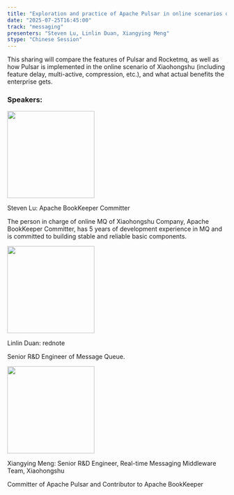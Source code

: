 ```yaml
---
title: "Exploration and practice of Apache Pulsar in online scenarios of Xiaohongshu Company"
date: "2025-07-25T16:45:00"
track: "messaging"
presenters: "Steven Lu, Linlin Duan, Xiangying Meng"
stype: "Chinese Session"
---
```


This sharing will compare the features of Pulsar and Rocketmq, as well as how Pulsar is implemented in the online scenario of Xiaohongshu (including feature delay, multi-active, compression, etc.), and what actual benefits the enterprise gets.

### Speakers:


<img src="https://sessionize.com/image/cbfa-400o400o1-ESKkvrfZuBwQ1D6wS44efw.png" width="200" /><br/>

Steven Lu: Apache BookKeeper Committer

The person in charge of online MQ of Xiaohongshu Company, Apache BookKeeper Committer, has 5 years of development experience in MQ and is committed to building stable and reliable basic components.


<img src="https://sessionize.com/image/c4ef-400o400o1-G5WbeaPCnPq4qGtLsWPxeJ.png" width="200" /><br/>

Linlin Duan: rednote

Senior R&D Engineer of Message Queue.


<img src="https://sessionize.com/image/1e22-400o400o1-sur9nCJPfC1zfWY13LgGoT.png" width="200" /><br/>

Xiangying Meng: Senior R&D Engineer, Real-time Messaging Middleware Team, Xiaohongshu

Committer of Apache Pulsar and Contributor to Apache BookKeeper